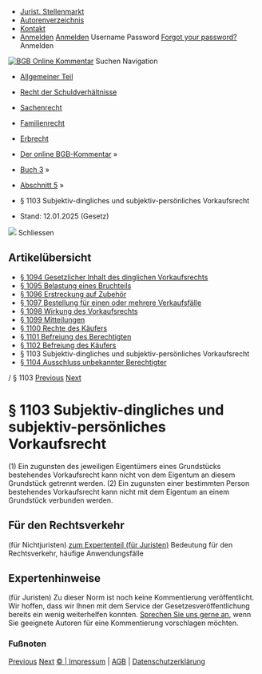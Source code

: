  * [Jurist. Stellenmarkt](https://bgb.kommentar.de/Buch-3/Abschnitt-5/</job-board> "Jurist. Stellenmarkt")
  * [Autorenverzeichnis](https://bgb.kommentar.de/Buch-3/Abschnitt-5/</Autorenverzeichnis> "Autorenverzeichnis")
  * [Kontakt](https://bgb.kommentar.de/Buch-3/Abschnitt-5/</Kontakt>)
  * [Anmelden](https://bgb.kommentar.de/Buch-3/Abschnitt-5/<#login> "show login form") [Anmelden](https://bgb.kommentar.de/Buch-3/Abschnitt-5/<#> "hide login form") Username Password
[Forgot your password?](https://bgb.kommentar.de/Buch-3/Abschnitt-5/</user/forgotpassword>) Anmelden 


[![BGB Online Kommentar](https://bgb.kommentar.de/extension/bgb/design/bgb/images/logo.png)](https://bgb.kommentar.de/Buch-3/Abschnitt-5/</> "BGB Online Kommentar")
Suchen
Navigation
  * [Allgemeiner Teil](https://bgb.kommentar.de/Buch-3/Abschnitt-5/</Buch-1>)
  * [Recht der Schuldverhältnisse](https://bgb.kommentar.de/Buch-3/Abschnitt-5/</Buch-2>)
  * [Sachenrecht](https://bgb.kommentar.de/Buch-3/Abschnitt-5/</Buch-3>)
  * [Familienrecht](https://bgb.kommentar.de/Buch-3/Abschnitt-5/</Buch-4>)
  * [Erbrecht](https://bgb.kommentar.de/Buch-3/Abschnitt-5/</Buch-5>)


  * [Der online BGB-Kommentar](https://bgb.kommentar.de/Buch-3/Abschnitt-5/</>) »
  * [Buch 3](https://bgb.kommentar.de/Buch-3/Abschnitt-5/</Buch-3>) »
  * [Abschnitt 5](https://bgb.kommentar.de/Buch-3/Abschnitt-5/</Buch-3/Abschnitt-5>) »
  * § 1103 Subjektiv-dingliches und subjektiv-persönliches Vorkaufsrecht 
  * Stand: 12.01.2025 (Gesetz) 


![](https://vg01.met.vgwort.de/na/1c9909529ead4f509072c06d9081a7d5)
Schliessen 
## Artikelübersicht
  * [ § 1094 Gesetzlicher Inhalt des dinglichen Vorkaufsrechts ](https://bgb.kommentar.de/Buch-3/Abschnitt-5/</Buch-3/Abschnitt-5/Gesetzlicher-Inhalt-des-dinglichen-Vorkaufsrechts>)
  * [ § 1095 Belastung eines Bruchteils ](https://bgb.kommentar.de/Buch-3/Abschnitt-5/</Buch-3/Abschnitt-5/Belastung-eines-Bruchteils>)
  * [ § 1096 Erstreckung auf Zubehör ](https://bgb.kommentar.de/Buch-3/Abschnitt-5/</Buch-3/Abschnitt-5/Erstreckung-auf-Zubehoer>)
  * [ § 1097 Bestellung für einen oder mehrere Verkaufsfälle ](https://bgb.kommentar.de/Buch-3/Abschnitt-5/</Buch-3/Abschnitt-5/Bestellung-fuer-einen-oder-mehrere-Verkaufsfaelle>)
  * [ § 1098 Wirkung des Vorkaufsrechts ](https://bgb.kommentar.de/Buch-3/Abschnitt-5/</Buch-3/Abschnitt-5/Wirkung-des-Vorkaufsrechts>)
  * [ § 1099 Mitteilungen ](https://bgb.kommentar.de/Buch-3/Abschnitt-5/</Buch-3/Abschnitt-5/Mitteilungen>)
  * [ § 1100 Rechte des Käufers ](https://bgb.kommentar.de/Buch-3/Abschnitt-5/</Buch-3/Abschnitt-5/Rechte-des-Kaeufers>)
  * [ § 1101 Befreiung des Berechtigten ](https://bgb.kommentar.de/Buch-3/Abschnitt-5/</Buch-3/Abschnitt-5/Befreiung-des-Berechtigten>)
  * [ § 1102 Befreiung des Käufers ](https://bgb.kommentar.de/Buch-3/Abschnitt-5/</Buch-3/Abschnitt-5/Befreiung-des-Kaeufers>)
  * § 1103 Subjektiv-dingliches und subjektiv-persönliches Vorkaufsrecht 
  * [ § 1104 Ausschluss unbekannter Berechtigter ](https://bgb.kommentar.de/Buch-3/Abschnitt-5/</Buch-3/Abschnitt-5/Ausschluss-unbekannter-Berechtigter>)


/ § 1103 
[Previous](https://bgb.kommentar.de/Buch-3/Abschnitt-5/</Buch-3/Abschnitt-5/Befreiung-des-Kaeufers> "§ 1102 Befreiung des Käufers") [Next](https://bgb.kommentar.de/Buch-3/Abschnitt-5/</Buch-3/Abschnitt-5/Ausschluss-unbekannter-Berechtigter> "§ 1104 Ausschluss unbekannter Berechtigter")
# § 1103 Subjektiv-dingliches und subjektiv-persönliches Vorkaufsrecht
(1) Ein zugunsten des jeweiligen Eigentümers eines Grundstücks bestehendes Vorkaufsrecht kann nicht von dem Eigentum an diesem Grundstück getrennt werden.
(2) Ein zugunsten einer bestimmten Person bestehendes Vorkaufsrecht kann nicht mit dem Eigentum an einem Grundstück verbunden werden.
## Für den Rechtsverkehr 
(für Nichtjuristen)
[zum Expertenteil (für Juristen)](https://bgb.kommentar.de/Buch-3/Abschnitt-5/<#expertenhinweise>)
Bedeutung für den Rechtsverkehr, häufige Anwendungsfälle
## Expertenhinweise
(für Juristen)
Zu dieser Norm ist noch keine Kommentierung veröffentlicht. Wir hoffen, dass wir Ihnen mit dem Service der Gesetzesveröffentlichung bereits ein wenig weiterhelfen konnten. [Sprechen Sie uns gerne an](https://bgb.kommentar.de/Buch-3/Abschnitt-5/</Kontakt>), wenn Sie geeignete Autoren für eine Kommentierung vorschlagen möchten. 
### Fußnoten
[Previous](https://bgb.kommentar.de/Buch-3/Abschnitt-5/</Buch-3/Abschnitt-5/Befreiung-des-Kaeufers> "§ 1102 Befreiung des Käufers") [Next](https://bgb.kommentar.de/Buch-3/Abschnitt-5/</Buch-3/Abschnitt-5/Ausschluss-unbekannter-Berechtigter> "§ 1104 Ausschluss unbekannter Berechtigter")
[© | Impressum](https://bgb.kommentar.de/Buch-3/Abschnitt-5/</Kontakt>) | [AGB](https://bgb.kommentar.de/Buch-3/Abschnitt-5/</AGB>) | [Datenschutzerklärung](https://bgb.kommentar.de/Buch-3/Abschnitt-5/</Datenschutzerklaerung-fuer-Leser>)
